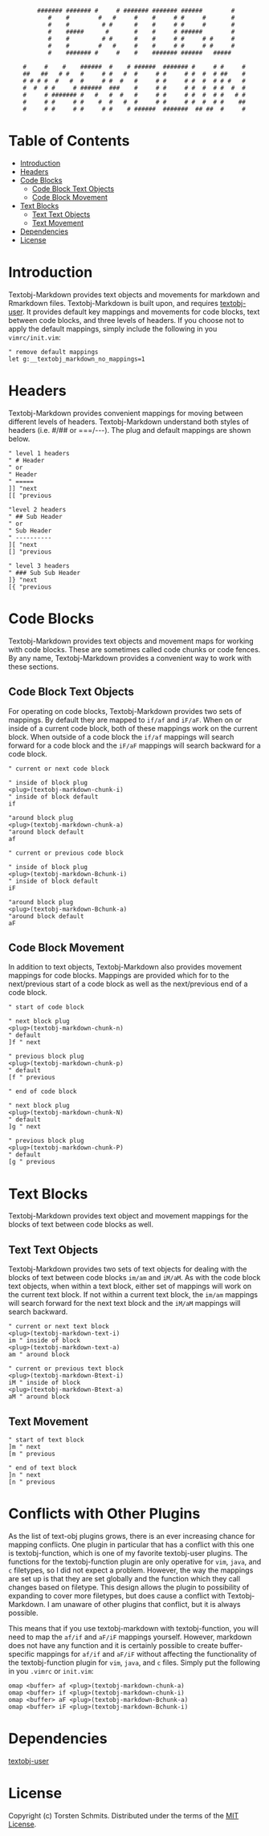             ####### ####### #     # ####### ####### ######        # 
               #    #        #   #     #    #     # #     #       # 
               #    #         # #      #    #     # #     #       # 
               #    #####      #       #    #     # ######        # 
               #    #         # #      #    #     # #     # #     # 
               #    #        #   #     #    #     # #     # #     # 
               #    ####### #     #    #    ####### ######   #####  
                                                                    
        #     #    #    ######  #    # ######  ####### #     # #     # 
        ##   ##   # #   #     # #   #  #     # #     # #  #  # ##    # 
        # # # #  #   #  #     # #  #   #     # #     # #  #  # # #   # 
        #  #  # #     # ######  ###    #     # #     # #  #  # #  #  # 
        #     # ####### #   #   #  #   #     # #     # #  #  # #   # # 
        #     # #     # #    #  #   #  #     # #     # #  #  # #    ## 
        #     # #     # #     # #    # ######  #######  ## ##  #     # 
                                                                       
                                                                    

Table of Contents
=================

<!-- vim-markdown-toc GFM -->

* [Introduction](#introduction)
* [Headers](#headers)
* [Code Blocks](#code-blocks)
  * [Code Block Text Objects](#code-block-text-objects)
  * [Code Block Movement](#code-block-movement)
* [Text Blocks](#text-blocks)
  * [Text Text Objects](#text-text-objects)
  * [Text Movement](#text-movement)
* [Dependencies](#dependencies)
* [License](#license)

<!-- vim-markdown-toc -->

Introduction
============

Textobj-Markdown provides text objects and movements for markdown and Rmarkdown
files. Textobj-Markdown is built upon, and requires [textobj-user][1]. It
provides default key mappings and movements for code blocks, text between code
blocks, and three levels of headers. If you choose not to apply the default
mappings, simply include the following in you `vimrc/init.vim`:

```vim
" remove default mappings
let g:__textobj_markdown_no_mappings=1
```

Headers
=======

Textobj-Markdown provides convenient mappings for moving between different levels
of headers. Textobj-Markdown understand both styles of headers (i.e. #/## or
===/---). The plug and default mappings are shown below.

```vim
" level 1 headers
" # Header
" or
" Header
" =====
]] "next
[[ "previous

"level 2 headers
" ## Sub Header
" or
" Sub Header
" ----------
][ "next
[] "previous

" level 3 headers
" ### Sub Sub Header
]} "next
[{ "previous
```

Code Blocks
===========
 
Textobj-Markdown provides text objects and movement maps for working with code
blocks. These are sometimes called code chunks or code fences. By any name,
Textobj-Markdown provides a convenient way to work with these sections.
 
Code Block Text Objects
-----------------------

For operating on code blocks, Textobj-Markdown provides two sets of mappings. By
default they are mapped to `if/af` and `iF/aF`. When on or inside of a current
code block, both of these mappings work on the current block. When outside of a
code block the `if/af` mappings will search forward for a code block and the
`iF/aF` mappings will search backward for a code block.

```vim
" current or next code block

" inside of block plug
<plug>(textobj-markdown-chunk-i)
" inside of block default
if
  
"around block plug
<plug>(textobj-markdown-chunk-a)
"around block default
af

" current or previous code block

" inside of block plug
<plug>(textobj-markdown-Bchunk-i)
" inside of block default
iF

"around block plug
<plug>(textobj-markdown-Bchunk-a)
"around block default
aF
```

Code Block Movement
-------------------

In addition to text objects, Textobj-Markdown also provides movement mappings
for code blocks. Mappings are provided which for to the next/previous start of
a code block as well as the next/previous end of a code block.

```vim
" start of code block

" next block plug
<plug>(textobj-markdown-chunk-n)
" default
]f " next

" previous block plug
<plug>(textobj-markdown-chunk-p)
" default
[f " previous

" end of code block

" next block plug
<plug>(textobj-markdown-chunk-N)
" default
]g " next

" previous block plug
<plug>(textobj-markdown-chunk-P)
" default
[g " previous
```

Text Blocks
===========

Textobj-Markdown provides text object and movement mappings for the blocks of
text between code blocks as well.

Text Text Objects
-----------------

Textobj-Markdown provides two sets of text objects for dealing with the blocks
of text between code blocks `im/am` and `iM/aM`. As with the code block text
objects, when within a text block, either set of mappings will work on the
current text block. If not within a current text block, the `im/am` mappings
will search forward for the next text block and the `iM/aM` mappings will
search backward.

```vim
" current or next text block
<plug>(textobj-markdown-text-i)
im " inside of block
<plug>(textobj-markdown-text-a)
am " around block

" current or previous text block
<plug>(textobj-markdown-Btext-i)
iM " inside of block
<plug>(textobj-markdown-Btext-a)
aM " around block
```

Text Movement
-------------

```vim
" start of text block
]m " next
[m " previous

" end of text block
]n " next
[n " previous
```

Conflicts with Other Plugins
============================

As the list of text-obj plugins grows, there is an ever increasing chance
for mapping conflicts. One plugin in particular that has a conflict with
this one is textobj-function, which is one of my favorite textobj-user
plugins. The functions for the textobj-function plugin are only operative
for `vim`, `java`, and `c` filetypes, so I did not expect a problem. However, the
way the mappings are set up is that they are set globally and the function
which they call changes based on filetype. This design allows the plugin to
possibility of expanding to cover more filetypes, but does cause a conflict
with Textobj-Markdown. I am unaware of other plugins that conflict, but it is
always possible.

This means that if you use textobj-markdown with textobj-function, you will need
to map the `af/if` and `aF/iF` mappings yourself. However, markdown does not
have any function and it is certainly possible to create buffer-specific
mappings for `af/if` and `aF/iF` without affecting the functionality of the
textobj-function plugin for `vim`, `java`, and `c` files. Simply put the
following in you `.vimrc` or `init.vim`:

```vim
omap <buffer> af <plug>(textobj-markdown-chunk-a)
omap <buffer> if <plug>(textobj-markdown-chunk-i)
omap <buffer> aF <plug>(textobj-markdown-Bchunk-a)
omap <buffer> iF <plug>(textobj-markdown-Bchunk-i)
```

Dependencies
============

[textobj-user][1]

License
=======

Copyright (c) Torsten Schmits. Distributed under the terms of the [MIT
License][2].

[1]: https://github.com/kana/vim-textobj-user 'textobj-user'
[2]: http://opensource.org/licenses/MIT 'mit license'
